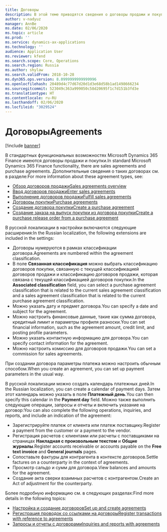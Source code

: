 ```yaml
---
title: Договоры
description: В этой теме приводятся сведения о договоры продажи и покупки для русской локализации.
author: v-nadyuz
manager: AnnBe
ms.date: 02/06/2020
ms.topic: article
ms.prod: ''
ms.service: dynamics-ax-applications
ms.technology: ''
audience: Application User
ms.reviewer: kfend
ms.search.scope: Core, Operations
ms.search.region: Russia
ms.author: shylaw
ms.search.validFrom: 2018-10-28
ms.dyn365.ops.version: 8.0999999999999996
ms.openlocfilehash: 20489d4c77d67d20d1d3e68d58b1ad1498666234
ms.sourcegitcommit: 523049c363a999050c58d20695f1c7d151b3fd3e
ms.translationtype: HT
ms.contentlocale: ru-RU
ms.lasthandoff: 02/06/2020
ms.locfileid: "3029524"
---
```

# <a name="agreements"></a><span data-ttu-id="02f1c-103">Договоры</span><span class="sxs-lookup"><span data-stu-id="02f1c-103">Agreements</span></span>
[!include [banner](../includes/banner.md)]

<span data-ttu-id="02f1c-104">В стандартных функциональных возможностях Microsoft Dynamics 365 Finance имеются договоры продажи и покупки.</span><span class="sxs-lookup"><span data-stu-id="02f1c-104">In standard Microsoft Dynamics 365 Finance functionality, there are sales agreements and purchase agreements.</span></span> <span data-ttu-id="02f1c-105">Дополнительные сведения о таких договорах см. в разделе:</span><span class="sxs-lookup"><span data-stu-id="02f1c-105">For more information about these agreement types, see:</span></span>

- [<span data-ttu-id="02f1c-106">Обзор договоров продажи</span><span class="sxs-lookup"><span data-stu-id="02f1c-106">Sales agreements overview</span></span>](../../supply-chain/sales-marketing/sales-agreements.md)
- [<span data-ttu-id="02f1c-107">Ввод договоров продажи</span><span class="sxs-lookup"><span data-stu-id="02f1c-107">Enter sales agreements</span></span>](../../supply-chain/sales-marketing/tasks/enter-sales-agreements.md)
- [<span data-ttu-id="02f1c-108">Выполнение договоров продажи</span><span class="sxs-lookup"><span data-stu-id="02f1c-108">Fulfill sales agreements</span></span>](../../supply-chain/sales-marketing/tasks/fulfill-sales-agreements.md)
- [<span data-ttu-id="02f1c-109">Договоры покупки</span><span class="sxs-lookup"><span data-stu-id="02f1c-109">Purchase agreements</span></span>](../../supply-chain/procurement/purchase-agreements.md)
- [<span data-ttu-id="02f1c-110">Создание договора покупки</span><span class="sxs-lookup"><span data-stu-id="02f1c-110">Create a purchase agreement</span></span>](../../supply-chain/procurement/tasks/create-purchase-agreement.md)
- [<span data-ttu-id="02f1c-111">Создание заказа на выпуск покупки из договора покупки</span><span class="sxs-lookup"><span data-stu-id="02f1c-111">Create a purchase release order from a purchase agreement</span></span>](../../supply-chain/procurement/tasks/create-purchase-release-order-purchase-agreement.md)

<span data-ttu-id="02f1c-112">В русской локализации в настройки включаются следующие расширения:</span><span class="sxs-lookup"><span data-stu-id="02f1c-112">In the Russian localization, the following extensions are included in the settings:</span></span>

- <span data-ttu-id="02f1c-113">Договоры нумеруются в рамках классификации договора.</span><span class="sxs-lookup"><span data-stu-id="02f1c-113">Agreements are numbered within the agreement classification.</span></span>
- <span data-ttu-id="02f1c-114">В поле **Связанная классификация** можно выбрать классификацию договоров покупки, связанную с текущей классификацией договоров продажи и классификацию договоров продажи, которая связана с текущей классификацией договоров покупки.</span><span class="sxs-lookup"><span data-stu-id="02f1c-114">In the **Associated classification** field, you can select a purchase agreement classification that is related to the current sales agreement classification and a sales agreement classification that is related to the current purchase agreement classification.</span></span>
- <span data-ttu-id="02f1c-115">Можно указать дату и предмет договора.</span><span class="sxs-lookup"><span data-stu-id="02f1c-115">You can specify a date and subject for the agreement.</span></span>
- <span data-ttu-id="02f1c-116">Можно настроить финансовые данные, такие как сумма договора, кредитный лимит и параметры профиля разноски.</span><span class="sxs-lookup"><span data-stu-id="02f1c-116">You can set financial information, such as the agreement amount, credit limit, and posting profile parameters.</span></span>
- <span data-ttu-id="02f1c-117">Можно указать контактную информацию для договора.</span><span class="sxs-lookup"><span data-stu-id="02f1c-117">You can specify contact information for the agreement.</span></span>
- <span data-ttu-id="02f1c-118">Можно настроить комиссию для договоров продажи.</span><span class="sxs-lookup"><span data-stu-id="02f1c-118">You can set a commission for sales agreements.</span></span>

<span data-ttu-id="02f1c-119">При создании договора параметры платежа можно настроить обычным способом.</span><span class="sxs-lookup"><span data-stu-id="02f1c-119">When you create an agreement, you can set up payment parameters in the usual way.</span></span>

<span data-ttu-id="02f1c-120">В русской локализации можно создать календарь платежных дней.</span><span class="sxs-lookup"><span data-stu-id="02f1c-120">In the Russian localization, you can create a calendar of payment days.</span></span> <span data-ttu-id="02f1c-121">Затем этот календарь можно указать в поле **Платежный день**.</span><span class="sxs-lookup"><span data-stu-id="02f1c-121">You can then specify this calendar in the **Payment day** field.</span></span> <span data-ttu-id="02f1c-122">Можно также выполнить следующие операции, запросы и отчеты и включить указание на договор:</span><span class="sxs-lookup"><span data-stu-id="02f1c-122">You can also complete the following operations, inquiries, and reports, and include an indication of the agreement:</span></span>

- <span data-ttu-id="02f1c-123">Зарегистрируйте платеж от клиента или платеж поставщику.</span><span class="sxs-lookup"><span data-stu-id="02f1c-123">Register a payment from the customer or a payment to the vendor.</span></span>
- <span data-ttu-id="02f1c-124">Регистрация расчетов с клиентами или расчеты с поставщиками на страницах **Накладная с произвольным текстом** и **Общие журналы**.</span><span class="sxs-lookup"><span data-stu-id="02f1c-124">Register accounts receivable or accounts payable on the **Free text invoice** and **General journals** pages.</span></span>
- <span data-ttu-id="02f1c-125">Сопоставьте фактуры для контрагента в контексте договоров.</span><span class="sxs-lookup"><span data-stu-id="02f1c-125">Settle factures on a counterparty in the context of agreements.</span></span>
- <span data-ttu-id="02f1c-126">Просмотр сальдо и сумм для договора.</span><span class="sxs-lookup"><span data-stu-id="02f1c-126">View balances and amounts for the agreement.</span></span>
- <span data-ttu-id="02f1c-127">Создание акта сверки взаимных расчетов с контрагентом.</span><span class="sxs-lookup"><span data-stu-id="02f1c-127">Create an Act of adjustment for the counterparty.</span></span>

<span data-ttu-id="02f1c-128">Более подробную информацию см. в следующих разделах:</span><span class="sxs-lookup"><span data-stu-id="02f1c-128">Find more details in the following topics:</span></span>

- [<span data-ttu-id="02f1c-129">Настройка и создание договоров</span><span class="sxs-lookup"><span data-stu-id="02f1c-129">Set up and create agreements</span></span>](rus-set-up-and-create-agreements.md)
- [<span data-ttu-id="02f1c-130">Регистрация проводок со ссылками на договоры</span><span class="sxs-lookup"><span data-stu-id="02f1c-130">Register transactions with reference to agreements</span></span>](rus-register-transactions-with-reference-to-agreements.md)
- [<span data-ttu-id="02f1c-131">Запросы и отчеты с договорами</span><span class="sxs-lookup"><span data-stu-id="02f1c-131">Inquiries and reports with agreements</span></span>](rus-inquiries-reports-agreements.md)
